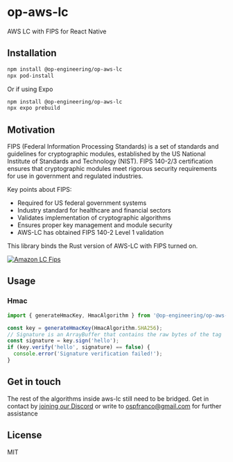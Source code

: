 # op-aws-lc

AWS LC with FIPS for React Native

## Installation

```sh
npm install @op-engineering/op-aws-lc
npx pod-install
```

Or if using Expo

```sh
npm install @op-engineering/op-aws-lc
npx expo prebuild
```

## Motivation

FIPS (Federal Information Processing Standards) is a set of standards and guidelines for cryptographic modules, established by the US National Institute of Standards and Technology (NIST). FIPS 140-2/3 certification ensures that cryptographic modules meet rigorous security requirements for use in government and regulated industries.

Key points about FIPS:

- Required for US federal government systems
- Industry standard for healthcare and financial sectors
- Validates implementation of cryptographic algorithms
- Ensures proper key management and module security
- AWS-LC has obtained FIPS 140-2 Level 1 validation

This library binds the Rust version of AWS-LC with FIPS turned on.

[![Amazon LC Fips](https://img.youtube.com/vi/WKNGnCkZiQE/0.jpg)](https://www.youtube.com/watch?v=WKNGnCkZiQE)

## Usage

### Hmac

```ts
import { generateHmacKey, HmacAlgorithm } from '@op-engineering/op-aws-lc';

const key = generateHmacKey(HmacAlgorithm.SHA256);
// Signature is an ArrayBuffer that contains the raw bytes of the tag
const signature = key.sign('hello');
if (key.verify('hello', signature) == false) {
  console.error('Signature verification failed!');
}
```

## Get in touch

The rest of the algorithms inside aws-lc still need to be bridged. Get in contact by [joining our Discord](https://discord.gg/W9XmqCQCKP) or write to ospfranco@gmail.com for further assistance

## License

MIT
